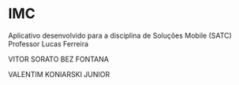 # IMC

Aplicativo desenvolvido para a disciplina de Soluções Mobile (SATC)
Professor Lucas Ferreira

VITOR SORATO BEZ FONTANA

VALENTIM KONIARSKI JUNIOR
